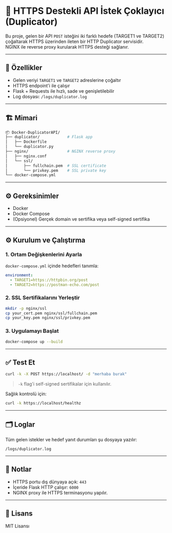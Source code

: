 # 🔁 HTTPS Destekli API İstek Çoklayıcı (Duplicator)

Bu proje, gelen bir API `POST` isteğini iki farklı hedefe (TARGET1 ve TARGET2) çoğaltarak HTTPS üzerinden ileten bir HTTP Duplicator servisidir.  
NGINX ile reverse proxy kurularak HTTPS desteği sağlanır.

---

## 🚀 Özellikler

- Gelen veriyi `TARGET1` ve `TARGET2` adreslerine çoğaltır
- HTTPS endpoint'i ile çalışır
- Flask + Requests ile hızlı, sade ve genişletilebilir
- Log dosyası: `/logs/duplicator.log`

---

## 🏗️ Mimari

```bash
📦 Docker-DuplicatorAPI/
├── duplicator/            # Flask app
│   ├── Dockerfile
│   └── duplicator.py
├── nginx/                 # NGINX reverse proxy
│   ├── nginx.conf
│   └── ssl/
│       ├── fullchain.pem  # SSL certificate
│       └── privkey.pem    # SSL private key
└── docker-compose.yml
```

---

## ⚙️ Gereksinimler

- Docker
- Docker Compose
- (Opsiyonel) Gerçek domain ve sertifika veya self-signed sertifika

---

## ⚙️ Kurulum ve Çalıştırma

### 1. Ortam Değişkenlerini Ayarla

`docker-compose.yml` içinde hedefleri tanımla:

```yaml
environment:
  - TARGET1=https://httpbin.org/post
  - TARGET2=https://postman-echo.com/post
```

### 2. SSL Sertifikalarını Yerleştir

```bash
mkdir -p nginx/ssl
cp your_cert.pem nginx/ssl/fullchain.pem
cp your_key.pem nginx/ssl/privkey.pem
```

### 3. Uygulamayı Başlat

```bash
docker-compose up --build
```

---

## ✅ Test Et

```bash
curl -k -X POST https://localhost/ -d "merhaba burak"
```

> `-k` flag'i self-signed sertifikalar için kullanılır.

Sağlık kontrolü için:

```bash
curl -k https://localhost/healthz
```

---

## 🗂 Loglar

Tüm gelen istekler ve hedef yanıt durumları şu dosyaya yazılır:

```
/logs/duplicator.log
```

---

## 📌 Notlar

- HTTPS portu dış dünyaya açık: `443`
- İçeride Flask HTTP çalışır: `6000`
- NGINX proxy ile HTTPS terminasyonu yapılır.

---

## 📜 Lisans

MIT Lisansı
